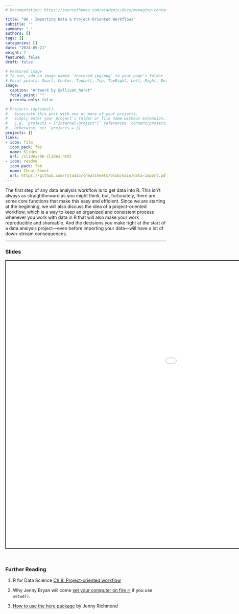 ```yaml
---
# Documentation: https://sourcethemes.com/academic/docs/managing-content/

title: "06 - Importing Data & Project-Oriented Workflows"
subtitle: ""
summary: " "
authors: []
tags: []
categories: []
date: "2024-09-21"
weight: 7
featured: false
draft: false

# Featured image
# To use, add an image named `featured.jpg/png` to your page's folder.
# Focal points: Smart, Center, TopLeft, Top, TopRight, Left, Right, BottomLeft, Bottom, BottomRight.
image:
  caption: "Artwork by @allison_horst"
  focal_point: ""
  preview_only: false

# Projects (optional).
#   Associate this post with one or more of your projects.
#   Simply enter your project's folder or file name without extension.
#   E.g. `projects = ["internal-project"]` references `content/project/deep-learning/index.md`.
#   Otherwise, set `projects = []`.
projects: []
links:
- icon: film
  icon_pack: fas
  name: Slides
  url: /slides/06-slides.html
- icon: readme
  icon_pack: fab
  name: Cheat Sheet
  url: https://github.com/rstudio/cheatsheets/blob/main/data-import.pdf
---
```


<script src="{{< blogdown/postref >}}index_files/fitvids/fitvids.min.js"></script>

The first step of any data analysis workflow is to get data into R. This isn’t always as straightforward as you might think, but, fortunately, there are some core functions that make this easy and efficient. Since we are starting at the beginning, we will also discuss the idea of a project-oriented workflow, which is a way to keep an organized and consistent process whenever you work with data in R that will also make your work reproducible and shareable. And the decisions you make right at the start of a data analysis project—even before importing your data—will have a lot of down-stream consequences.

------------------------------------------------------------------------

### Slides

<div class="shareagain" style="min-width:300px;margin:1em auto;" data-exeternal="1">
<iframe src="/slides/06-slides.html" width="1600" height="900" style="border:2px solid currentColor;" loading="lazy" allowfullscreen></iframe>
<script>fitvids('.shareagain', {players: 'iframe'});</script>
</div>

<br>

### Further Reading

<div class="book">

1.  R for Data Science [Ch 8: Project-oriented workflow](https://r4ds.had.co.nz/workflow-projects.html#rstudio-projects)

2.  Why Jenny Bryan will come [set your computer on fire 🔥](https://www.tidyverse.org/blog/2017/12/workflow-vs-script/) if you use `setwd()`.

3.  [How to use the here package](http://jenrichmond.rbind.io/post/how-to-use-the-here-package/) by Jenny Richmond

</div>
